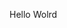 Hello Wolrd









































































































































































































































































































































































































































































































































































































































































































































































































































































































































































































































































































































































































































































































